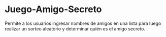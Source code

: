 # Juego-Amigo-Secreto
Permite a los usuarios ingresar nombres de amigos en una lista para luego realizar un sorteo aleatorio y determinar quién es el amigo secreto.
